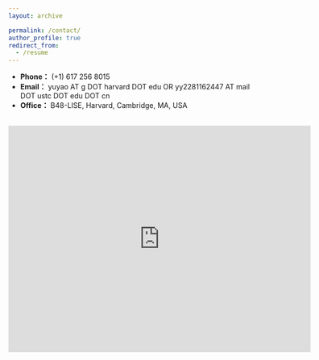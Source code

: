 ```yaml
---
layout: archive

permalink: /contact/
author_profile: true
redirect_from:
  - /resume
---
```


- **Phone：** (+1) 617 256 8015
- **Email：** yuyao AT g DOT harvard DOT edu OR yy2281162447 AT mail DOT ustc DOT edu DOT cn
- **Office：** B48-LISE, Harvard, Cambridge, MA, USA
<br/>

<iframe src="https://www.google.com/maps/embed?pb=!1m18!1m12!1m3!1d2947.3685429456805!2d-71.11897338792116!3d42.37729487107115!2m3!1f0!2f0!3f0!3m2!1i1024!2i768!4f13.1!3m3!1m2!1s0x89e377416a724fd9%3A0x9f1d6fa7e54e3c17!2sThe%20Laboratory%20for%20Integrated%20Science%20and%20Engineering!5e0!3m2!1sen!2sus!4v1705781444431!5m2!1sen!2sus" width="600" height="450" style="border:0;" allowfullscreen="" loading="lazy" referrerpolicy="no-referrer-when-downgrade"></iframe>


